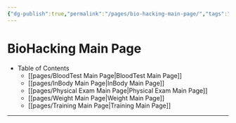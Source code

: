 ```yaml
---
{"dg-publish":true,"permalink":"/pages/bio-hacking-main-page/","tags":"gardenEntry","dgHomeLink":true,"dgPassFrontmatter":false}
---
```



# BioHacking Main Page


- Table of Contents
	- [[pages/BloodTest Main Page|BloodTest Main Page]]
	- [[pages/InBody Main Page|InBody Main Page]]
	- [[pages/Physical Exam Main Page|Physical Exam Main Page]]
	- [[pages/Weight Main Page|Weight Main Page]]
	- [[pages/Training Main Page|Training Main Page]]

<div style="page-break-after: always;"></div>

---
